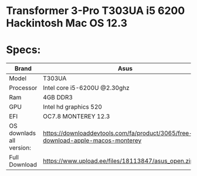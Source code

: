 # Transformer 3-Pro T303UA i5 6200 Hackintosh  Mac OS 12.3



# Specs:
| Brand | Asus |
| --- | --- |
| Model | T303UA |
| Processor | Intel core i5-6200U @2.30ghz|
| Ram | 4GB DDR3 |
| GPU | Intel hd graphics 520 |
|EFI| OC7.8 MONTEREY 12.3|
|OS downlads all version:|https://downloaddevtools.com/fa/product/3065/free-download-apple-macos-monterey|
|Full Download|https://www.upload.ee/files/18113847/asus_open.zip.html|


